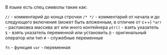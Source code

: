 В языке есть спец символы такие как:

`//` - комментарий до конца строчки
`/* */` - комментарий от начала и до следующего включения (может
быть вложенным, в отличие от c++)
`*arr` - распаковка массива arr или иного контейнера
`ptr()` - взять указатель
`$` - взять указатель переменной или установить
`@` - оригинальный оператор или тип
`#`  - служебные переменные

`fn`  - функция
`var` - переменная 